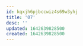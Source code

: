 ```yaml
---
id: kqxjh6pjbccwiz4s69w3yhj
title: '07'
desc: ''
updated: 1642639828500
created: 1642639828500
---
```


